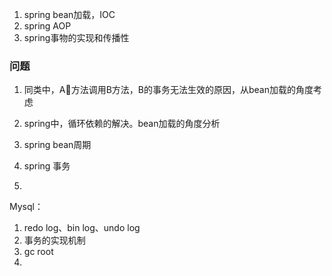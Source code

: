 1. spring bean加载，IOC
2. spring AOP
3. spring事物的实现和传播性

### 问题
1. 同类中，A方法调用B方法，B的事务无法生效的原因，从bean加载的角度考虑
2. spring中，循环依赖的解决。bean加载的角度分析

1. spring bean周期
2. spring 事务
3.

Mysql：
1. redo log、bin log、undo log
2. 事务的实现机制
3. gc root
4.
